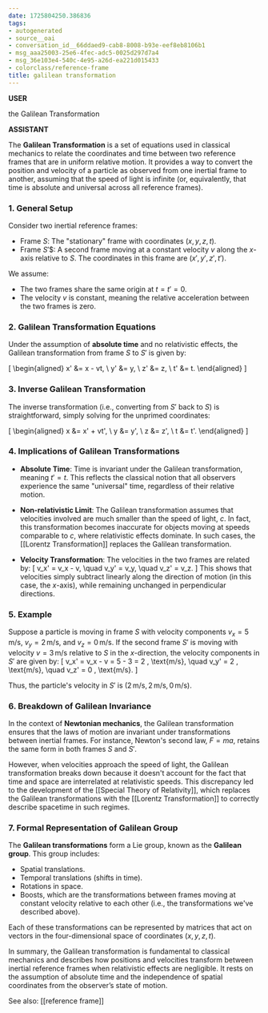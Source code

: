 ```yaml
---
date: 1725804250.386836
tags:
- autogenerated
- source__oai
- conversation_id__66ddaed9-cab8-8008-b93e-eef8eb8106b1
- msg_aaa25003-25e6-4fec-adc5-0025d297d7a4
- msg_36e103e4-540c-4e95-a26d-ea221d015433
- colorclass/reference-frame
title: galilean transformation
---
```


**USER**

the Galilean Transformation


**ASSISTANT**

The **Galilean Transformation** is a set of equations used in classical mechanics to relate the coordinates and time between two reference frames that are in uniform relative motion. It provides a way to convert the position and velocity of a particle as observed from one inertial frame to another, assuming that the speed of light is infinite (or, equivalently, that time is absolute and universal across all reference frames). 

### 1. General Setup
Consider two inertial reference frames:
- Frame $S$: The "stationary" frame with coordinates $(x, y, z, t)$.
- Frame $S'$$: A second frame moving at a constant velocity $v$ along the $x$-axis relative to $S$. The coordinates in this frame are $(x', y', z', t')$.

We assume:
- The two frames share the same origin at $t = t' = 0$.
- The velocity $v$ is constant, meaning the relative acceleration between the two frames is zero.

### 2. Galilean Transformation Equations
Under the assumption of **absolute time** and no relativistic effects, the Galilean transformation from frame $S$ to $S'$ is given by:

\[
\begin{aligned}
    x' &= x - vt, \\
    y' &= y, \\
    z' &= z, \\
    t' &= t.
\end{aligned}
\]
  
### 3. Inverse Galilean Transformation
The inverse transformation (i.e., converting from $S'$ back to $S$) is straightforward, simply solving for the unprimed coordinates:

\[
\begin{aligned}
    x &= x' + vt', \\
    y &= y', \\
    z &= z', \\
    t &= t'.
\end{aligned}
\]

### 4. Implications of Galilean Transformations

- **Absolute Time**: Time is invariant under the Galilean transformation, meaning $t' = t$. This reflects the classical notion that all observers experience the same "universal" time, regardless of their relative motion.
  
- **Non-relativistic Limit**: The Galilean transformation assumes that velocities involved are much smaller than the speed of light, $c$. In fact, this transformation becomes inaccurate for objects moving at speeds comparable to $c$, where relativistic effects dominate. In such cases, the [[Lorentz Transformation]] replaces the Galilean transformation.

- **Velocity Transformation**: The velocities in the two frames are related by:
\[
v_x' = v_x - v, \quad v_y' = v_y, \quad v_z' = v_z.
\]
This shows that velocities simply subtract linearly along the direction of motion (in this case, the $x$-axis), while remaining unchanged in perpendicular directions.

### 5. Example
Suppose a particle is moving in frame $S$ with velocity components $v_x = 5 \, \text{m/s}$, $v_y = 2 \, \text{m/s}$, and $v_z = 0 \, \text{m/s}$. If the second frame $S'$ is moving with velocity $v = 3 \, \text{m/s}$ relative to $S$ in the $x$-direction, the velocity components in $S'$ are given by:
\[
v_x' = v_x - v = 5 - 3 = 2 \, \text{m/s}, \quad v_y' = 2 \, \text{m/s}, \quad v_z' = 0 \, \text{m/s}.
\]

Thus, the particle's velocity in $S'$ is $(2 \, \text{m/s}, 2 \, \text{m/s}, 0 \, \text{m/s})$.

### 6. Breakdown of Galilean Invariance
In the context of **Newtonian mechanics**, the Galilean transformation ensures that the laws of motion are invariant under transformations between inertial frames. For instance, Newton's second law, $F = ma$, retains the same form in both frames $S$ and $S'$.

However, when velocities approach the speed of light, the Galilean transformation breaks down because it doesn't account for the fact that time and space are interrelated at relativistic speeds. This discrepancy led to the development of the [[Special Theory of Relativity]], which replaces the Galilean transformations with the [[Lorentz Transformation]] to correctly describe spacetime in such regimes.

### 7. Formal Representation of Galilean Group
The **Galilean transformations** form a Lie group, known as the **Galilean group**. This group includes:
- Spatial translations.
- Temporal translations (shifts in time).
- Rotations in space.
- Boosts, which are the transformations between frames moving at constant velocity relative to each other (i.e., the transformations we've described above).

Each of these transformations can be represented by matrices that act on vectors in the four-dimensional space of coordinates $(x, y, z, t)$.

In summary, the Galilean transformation is fundamental to classical mechanics and describes how positions and velocities transform between inertial reference frames when relativistic effects are negligible. It rests on the assumption of absolute time and the independence of spatial coordinates from the observer’s state of motion.

See also: [[reference frame]]